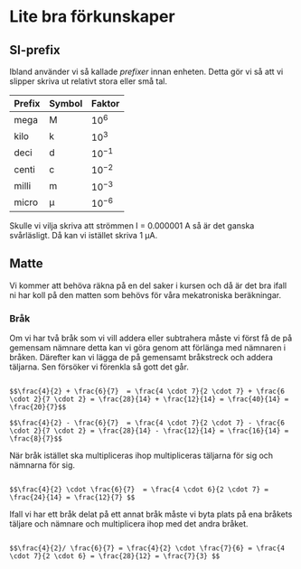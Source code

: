 # Lite bra förkunskaper

## SI-prefix
Ibland använder vi så kallade *prefixer* innan enheten. Detta gör vi så att vi slipper skriva ut relativt stora eller små tal. 

| Prefix | Symbol | Faktor |
|--------|--------|--------|
| mega   | M      | $10^6$ |
| kilo   | k      | $10^3$ |
| deci   | d      | $10^{-1}$ |
| centi  | c      | $10^{-2}$ |
| milli  | m      | $10^{-3}$ |
| micro  | µ      | $10^{-6}$ |

Skulle vi vilja skriva att strömmen I = 0.000001 A så är det ganska svårläsligt. Då kan vi istället skriva 1 µA.

## Matte
Vi kommer att behöva räkna på en del saker i kursen och då är det bra ifall ni har koll på den matten som behövs för våra mekatroniska beräkningar. 

### Bråk
Om vi har två bråk som vi vill addera eller subtrahera måste vi först få de på gemensam nämnare detta kan vi göra genom att förlänga med nämnaren i bråken. Därefter kan vi lägga de på gemensamt bråkstreck och addera täljarna. Sen försöker vi förenkla så gott det går.

```admonish example title="Addition"

$$\frac{4}{2} + \frac{6}{7}  = \frac{4 \cdot 7}{2 \cdot 7} + \frac{6 \cdot 2}{7 \cdot 2} = \frac{28}{14} + \frac{12}{14} = \frac{40}{14} = \frac{20}{7}$$

```

```admonish example title="Subtraktion"
$$\frac{4}{2} - \frac{6}{7}  = \frac{4 \cdot 7}{2 \cdot 7} - \frac{6 \cdot 2}{7 \cdot 2} = \frac{28}{14} - \frac{12}{14} = \frac{16}{14} = \frac{8}{7}$$
```

När bråk istället ska multipliceras ihop multipliceras täljarna för sig och nämnarna för sig. 

```admonish example title="Multiplikation"

$$\frac{4}{2} \cdot \frac{6}{7}  = \frac{4 \cdot 6}{2 \cdot 7} = \frac{24}{14} = \frac{12}{7} $$
```

Ifall vi har ett bråk delat på ett annat bråk måste vi byta plats på ena bråkets täljare och nämnare och multiplicera ihop med det andra bråket.

```admonish example title="Division"

$$\frac{4}{2}/ \frac{6}{7} = \frac{4}{2} \cdot \frac{7}{6} = \frac{4 \cdot 7}{2 \cdot 6} = \frac{28}{12} = \frac{7}{3} $$

```